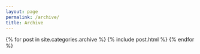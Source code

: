 ```yaml
---
layout: page
permalink: /archive/
title: Archive
---
```


<div class="post-list">
    {% for post in site.categories.archive %}
      {% include post.html %}
    {% endfor %}
</div>


<!-- Global site tag (gtag.js) - Google Analytics -->
<script async src="https://www.googletagmanager.com/gtag/js?id=UA-92073995-2"></script>
<script>
  window.dataLayer = window.dataLayer || [];
  function gtag(){dataLayer.push(arguments);}
  gtag('js', new Date());

  gtag('config', 'UA-92073995-2');
</script>

